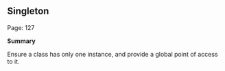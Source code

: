 ## Singleton

Page: 127

**Summary**

Ensure a class has only one instance, and provide a global point of access to it.